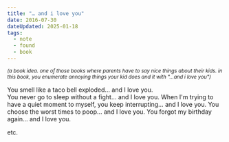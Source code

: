```yaml
---
title: "… and i love you"
date: 2016-07-30
dateUpdated: 2025-01-18
tags:
  - note
  - found
  - book
---
```


<small><em>

(a book idea. one of those books where parents have to say nice things about their kids. in this book, you enumerate annoying things your kid does and it with "...and i love you")

</em></small>

You smell like a taco bell exploded… and I love you.  
You never go to sleep without a fight… and I love you.
When I'm trying to have a quiet moment to myself, you keep interrupting… and I love you.
You choose the worst times to poop… and I love you.
You forgot my birthday again… and I love you.

etc.
